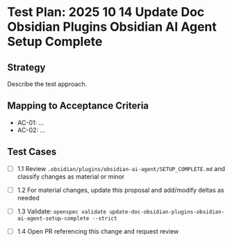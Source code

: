 # Test Plan: 2025 10 14 Update Doc Obsidian Plugins Obsidian AI Agent Setup Complete

## Strategy

Describe the test approach.

## Mapping to Acceptance Criteria

- AC-01: ...
- AC-02: ...

## Test Cases

- [ ] 1.1 Review `.obsidian/plugins/obsidian-ai-agent/SETUP_COMPLETE.md` and classify changes as material or minor
- [ ] 1.2 For material changes, update this proposal and add/modify deltas as needed
- [ ] 1.3 Validate: `openspec validate update-doc-obsidian-plugins-obsidian-ai-agent-setup-complete --strict`
- [ ] 1.4 Open PR referencing this change and request review


